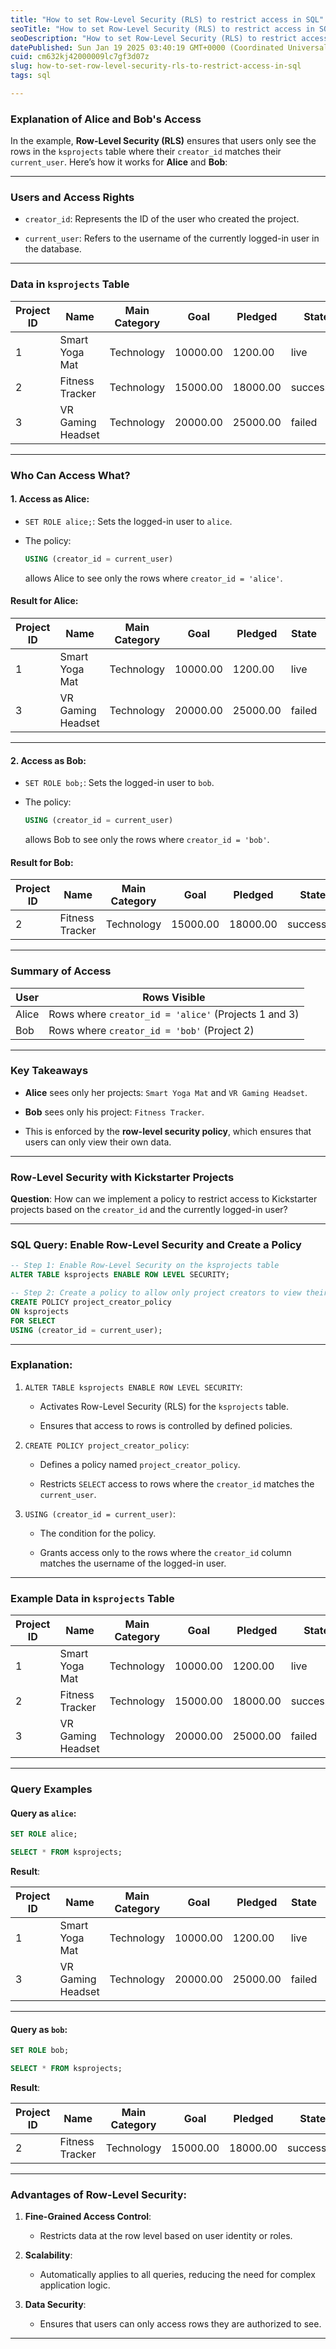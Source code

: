 ```yaml
---
title: "How to set Row-Level Security (RLS) to restrict access in SQL"
seoTitle: "How to set Row-Level Security (RLS) to restrict access in SQL"
seoDescription: "How to set Row-Level Security (RLS) to restrict access in SQL"
datePublished: Sun Jan 19 2025 03:40:19 GMT+0000 (Coordinated Universal Time)
cuid: cm632kj42000009lc7gf3d07z
slug: how-to-set-row-level-security-rls-to-restrict-access-in-sql
tags: sql

---
```


### **Explanation of Alice and Bob's Access**

In the example, **Row-Level Security (RLS)** ensures that users only see the rows in the `ksprojects` table where their `creator_id` matches their `current_user`. Here’s how it works for **Alice** and **Bob**:

---

### **Users and Access Rights**

* `creator_id`: Represents the ID of the user who created the project.
    
* `current_user`: Refers to the username of the currently logged-in user in the database.
    

---

### **Data in** `ksprojects` Table

| Project ID | Name | Main Category | Goal | Pledged | State | Backers | Launch Date | Creator ID |
| --- | --- | --- | --- | --- | --- | --- | --- | --- |
| 1 | Smart Yoga Mat | Technology | 10000.00 | 1200.00 | live | 30 | 2024-01-15 | alice |
| 2 | Fitness Tracker | Technology | 15000.00 | 18000.00 | successful | 250 | 2024-03-10 | bob |
| 3 | VR Gaming Headset | Technology | 20000.00 | 25000.00 | failed | 500 | 2023-12-10 | alice |

---

### **Who Can Access What?**

#### 1\. **Access as Alice**:

* `SET ROLE alice;`: Sets the logged-in user to `alice`.
    
* The policy:
    
    ```sql
    USING (creator_id = current_user)
    ```
    
    allows Alice to see only the rows where `creator_id = 'alice'`.
    

#### **Result for Alice**:

| Project ID | Name | Main Category | Goal | Pledged | State | Backers | Launch Date | Creator ID |
| --- | --- | --- | --- | --- | --- | --- | --- | --- |
| 1 | Smart Yoga Mat | Technology | 10000.00 | 1200.00 | live | 30 | 2024-01-15 | alice |
| 3 | VR Gaming Headset | Technology | 20000.00 | 25000.00 | failed | 500 | 2023-12-10 | alice |

---

#### 2\. **Access as Bob**:

* `SET ROLE bob;`: Sets the logged-in user to `bob`.
    
* The policy:
    
    ```sql
    USING (creator_id = current_user)
    ```
    
    allows Bob to see only the rows where `creator_id = 'bob'`.
    

#### **Result for Bob**:

| Project ID | Name | Main Category | Goal | Pledged | State | Backers | Launch Date | Creator ID |
| --- | --- | --- | --- | --- | --- | --- | --- | --- |
| 2 | Fitness Tracker | Technology | 15000.00 | 18000.00 | successful | 250 | 2024-03-10 | bob |

---

### **Summary of Access**

| User | Rows Visible |
| --- | --- |
| Alice | Rows where `creator_id = 'alice'` (Projects 1 and 3) |
| Bob | Rows where `creator_id = 'bob'` (Project 2) |

---

### **Key Takeaways**

* **Alice** sees only her projects: `Smart Yoga Mat` and `VR Gaming Headset`.
    
* **Bob** sees only his project: `Fitness Tracker`.
    
* This is enforced by the **row-level security policy**, which ensures that users can only view their own data.
    

---

### **Row-Level Security with Kickstarter Projects**

**Question**: How can we implement a policy to restrict access to Kickstarter projects based on the `creator_id` and the currently logged-in user?

---

### **SQL Query**: Enable Row-Level Security and Create a Policy

```sql
-- Step 1: Enable Row-Level Security on the ksprojects table
ALTER TABLE ksprojects ENABLE ROW LEVEL SECURITY;

-- Step 2: Create a policy to allow only project creators to view their projects
CREATE POLICY project_creator_policy
ON ksprojects
FOR SELECT
USING (creator_id = current_user);
```

---

### **Explanation**:

1. `ALTER TABLE ksprojects ENABLE ROW LEVEL SECURITY`:
    
    * Activates Row-Level Security (RLS) for the `ksprojects` table.
        
    * Ensures that access to rows is controlled by defined policies.
        
2. `CREATE POLICY project_creator_policy`:
    
    * Defines a policy named `project_creator_policy`.
        
    * Restricts `SELECT` access to rows where the `creator_id` matches the `current_user`.
        
3. `USING (creator_id = current_user)`:
    
    * The condition for the policy.
        
    * Grants access only to the rows where the `creator_id` column matches the username of the logged-in user.
        

---

### **Example Data in** `ksprojects` Table

| Project ID | Name | Main Category | Goal | Pledged | State | Backers | Launch Date | Creator ID |
| --- | --- | --- | --- | --- | --- | --- | --- | --- |
| 1 | Smart Yoga Mat | Technology | 10000.00 | 1200.00 | live | 30 | 2024-01-15 | alice |
| 2 | Fitness Tracker | Technology | 15000.00 | 18000.00 | successful | 250 | 2024-03-10 | bob |
| 3 | VR Gaming Headset | Technology | 20000.00 | 25000.00 | failed | 500 | 2023-12-10 | alice |

---

### **Query Examples**

#### Query as `alice`:

```sql
SET ROLE alice;

SELECT * FROM ksprojects;
```

**Result**:

| Project ID | Name | Main Category | Goal | Pledged | State | Backers | Launch Date | Creator ID |
| --- | --- | --- | --- | --- | --- | --- | --- | --- |
| 1 | Smart Yoga Mat | Technology | 10000.00 | 1200.00 | live | 30 | 2024-01-15 | alice |
| 3 | VR Gaming Headset | Technology | 20000.00 | 25000.00 | failed | 500 | 2023-12-10 | alice |

---

#### Query as `bob`:

```sql
SET ROLE bob;

SELECT * FROM ksprojects;
```

**Result**:

| Project ID | Name | Main Category | Goal | Pledged | State | Backers | Launch Date | Creator ID |
| --- | --- | --- | --- | --- | --- | --- | --- | --- |
| 2 | Fitness Tracker | Technology | 15000.00 | 18000.00 | successful | 250 | 2024-03-10 | bob |

---

### **Advantages of Row-Level Security**:

1. **Fine-Grained Access Control**:
    
    * Restricts data at the row level based on user identity or roles.
        
2. **Scalability**:
    
    * Automatically applies to all queries, reducing the need for complex application logic.
        
3. **Data Security**:
    
    * Ensures that users can only access rows they are authorized to see.
        

---